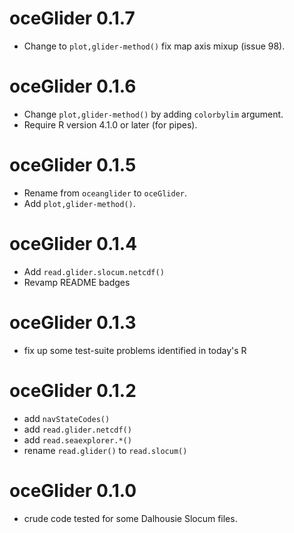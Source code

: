 # oceGlider 0.1.7

* Change to `plot,glider-method()` fix map axis mixup (issue 98).

# oceGlider 0.1.6

* Change `plot,glider-method()` by adding `colorbylim` argument.
* Require R version 4.1.0 or later (for pipes).

# oceGlider 0.1.5

* Rename from `oceanglider` to `oceGlider`.
* Add `plot,glider-method()`.

# oceGlider 0.1.4

* Add `read.glider.slocum.netcdf()`
* Revamp README badges

# oceGlider 0.1.3

* fix up some test-suite problems identified in today's R

# oceGlider 0.1.2

* add `navStateCodes()`
* add `read.glider.netcdf()`
* add `read.seaexplorer.*()`
* rename `read.glider()` to `read.slocum()`

# oceGlider 0.1.0

* crude code tested for some Dalhousie Slocum files.
